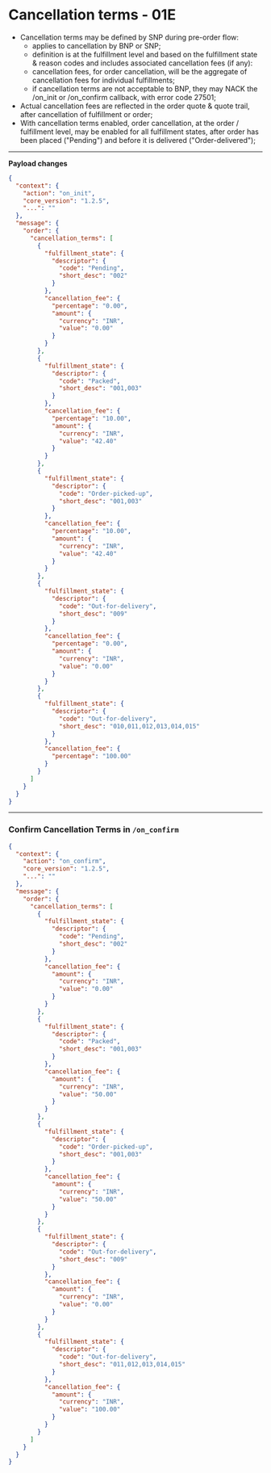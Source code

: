# Cancellation terms - 01E  
- Cancellation terms may be defined by SNP during pre-order flow:  
  - applies to cancellation by BNP or SNP;  
  - definition is at the fulfillment level and based on the fulfillment state & reason codes and includes associated cancellation fees (if any):  
  - cancellation fees, for order cancellation, will be the aggregate of cancellation fees for individual fulfillments;  
  - if cancellation terms are not acceptable to BNP, they may NACK the /on_init or /on_confirm callback, with error code 27501;  
- Actual cancellation fees are reflected in the order quote & quote trail, after cancellation of fulfillment or order;  
- With cancellation terms enabled, order cancellation, at the order / fulfillment level, may be enabled for all fulfillment states, after order has been placed ("Pending") and before it is delivered ("Order-delivered");

---

**Payload changes**

```json
{
  "context": {
    "action": "on_init",
    "core_version": "1.2.5",
    "...": ""
  },
  "message": {
    "order": {
      "cancellation_terms": [
        {
          "fulfillment_state": {
            "descriptor": {
              "code": "Pending",
              "short_desc": "002"
            }
          },
          "cancellation_fee": {
            "percentage": "0.00",
            "amount": {
              "currency": "INR",
              "value": "0.00"
            }
          }
        },
        {
          "fulfillment_state": {
            "descriptor": {
              "code": "Packed",
              "short_desc": "001,003"
            }
          },
          "cancellation_fee": {
            "percentage": "10.00",
            "amount": {
              "currency": "INR",
              "value": "42.40"
            }
          }
        },
        {
          "fulfillment_state": {
            "descriptor": {
              "code": "Order-picked-up",
              "short_desc": "001,003"
            }
          },
          "cancellation_fee": {
            "percentage": "10.00",
            "amount": {
              "currency": "INR",
              "value": "42.40"
            }
          }
        },
        {
          "fulfillment_state": {
            "descriptor": {
              "code": "Out-for-delivery",
              "short_desc": "009"
            }
          },
          "cancellation_fee": {
            "percentage": "0.00",
            "amount": {
              "currency": "INR",
              "value": "0.00"
            }
          }
        },
        {
          "fulfillment_state": {
            "descriptor": {
              "code": "Out-for-delivery",
              "short_desc": "010,011,012,013,014,015"
            }
          },
          "cancellation_fee": {
            "percentage": "100.00"
          }
        }
      ]
    }
  }
}
```

---

### Confirm Cancellation Terms in `/on_confirm`
```json
{
  "context": {
    "action": "on_confirm",
    "core_version": "1.2.5",
    "...": ""
  },
  "message": {
    "order": {
      "cancellation_terms": [
        {
          "fulfillment_state": {
            "descriptor": {
              "code": "Pending",
              "short_desc": "002"
            }
          },
          "cancellation_fee": {
            "amount": {
              "currency": "INR",
              "value": "0.00"
            }
          }
        },
        {
          "fulfillment_state": {
            "descriptor": {
              "code": "Packed",
              "short_desc": "001,003"
            }
          },
          "cancellation_fee": {
            "amount": {
              "currency": "INR",
              "value": "50.00"
            }
          }
        },
        {
          "fulfillment_state": {
            "descriptor": {
              "code": "Order-picked-up",
              "short_desc": "001,003"
            }
          },
          "cancellation_fee": {
            "amount": {
              "currency": "INR",
              "value": "50.00"
            }
          }
        },
        {
          "fulfillment_state": {
            "descriptor": {
              "code": "Out-for-delivery",
              "short_desc": "009"
            }
          },
          "cancellation_fee": {
            "amount": {
              "currency": "INR",
              "value": "0.00"
            }
          }
        },
        {
          "fulfillment_state": {
            "descriptor": {
              "code": "Out-for-delivery",
              "short_desc": "011,012,013,014,015"
            }
          },
          "cancellation_fee": {
            "amount": {
              "currency": "INR",
              "value": "100.00"
            }
          }
        }
      ]
    }
  }
}
```